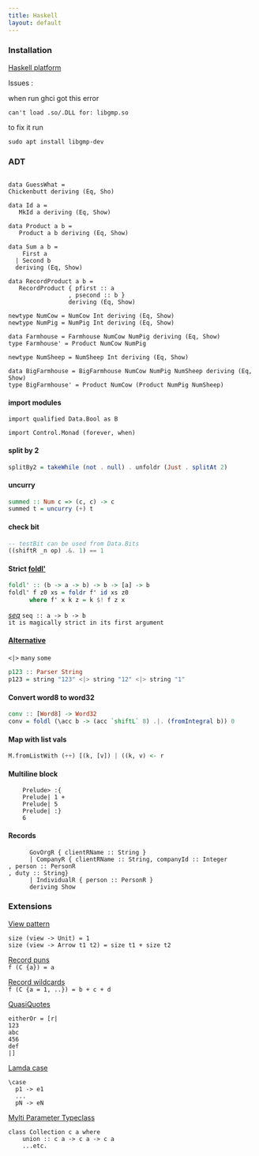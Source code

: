 ```yaml
---
title: Haskell
layout: default
---
```

### Installation
[Haskell platform]( https://www.haskell.org/platform/linux.html#linux-generic)

Issues : 

  when run ghci got this error
  ```
  can't load .so/.DLL for: libgmp.so  
  ```
  to fix it run
  
  ```
  sudo apt install libgmp-dev
  ```
### ADT

```

data GuessWhat = 
Chickenbutt deriving (Eq, Sho)

data Id a = 
   MkId a deriving (Eq, Show)

data Product a b =
   Product a b deriving (Eq, Show)

data Sum a b =
    First a 
  | Second b 
  deriving (Eq, Show)

data RecordProduct a b =
   RecordProduct { pfirst :: a
                 , psecond :: b }
                 deriving (Eq, Show)

newtype NumCow = NumCow Int deriving (Eq, Show)
newtype NumPig = NumPig Int deriving (Eq, Show)

data Farmhouse = Farmhouse NumCow NumPig deriving (Eq, Show)
type Farmhouse' = Product NumCow NumPig 

newtype NumSheep = NumSheep Int deriving (Eq, Show)

data BigFarmhouse = BigFarmhouse NumCow NumPig NumSheep deriving (Eq, Show)
type BigFarmhouse' = Product NumCow (Product NumPig NumSheep)

```
#### import modules

```haslell
import qualified Data.Bool as B

import Control.Monad (forever, when)
```
#### split by 2
```haskell 
splitBy2 = takeWhile (not . null) . unfoldr (Just . splitAt 2)
```
#### uncurry
```haskell
summed :: Num c => (c, c) -> c
summed t = uncurry (+) t
```
#### check bit 
```haskell
-- testBit can be used from Data.Bits
((shiftR _n op) .&. 1) == 1
```

#### Strict [foldl'](https://hackage.haskell.org/package/base-4.14.0.0/docs/Data-List.html#v:foldl-39-)
```haskell
foldl' :: (b -> a -> b) -> b -> [a] -> b
foldl' f z0 xs = foldr f' id xs z0
      where f' x k z = k $! f z x
```      
*[seq](https://wiki.haskell.org/Seq)* 
`seq :: a -> b -> b`  
`it is magically strict in its first argument` 

#### [Alternative](https://hackage.haskell.org/package/base-4.14.0.0/docs/Control-Applicative.html#g:2)
`<|>` `many` `some` 
```haskell
p123 :: Parser String
p123 = string "123" <|> string "12" <|> string "1"
```


#### Convert word8 to word32
```haskell
conv :: [Word8] -> Word32
conv = foldl (\acc b -> (acc `shiftL` 8) .|. (fromIntegral b)) 0
```
#### Map with list vals
```haskell
M.fromListWith (++) [(k, [v]) | ((k, v) <- r
```

#### Multiline block
```
    Prelude> :{ 
    Prelude| 1 + 
    Prelude| 5 
    Prelude| :} 
    6 

```

#### Records
```data ClientR = 
      GovOrgR { clientRName :: String }  
      | CompanyR { clientRName :: String, companyId :: Integer, person :: PersonR, duty :: String}
      | IndividualR { person :: PersonR } 
      deriving Show

```
### Extensions

[View pattern](https://downloads.haskell.org/~ghc/latest/docs/html/users_guide/exts/view_patterns.html)
```
size (view -> Unit) = 1
size (view -> Arrow t1 t2) = size t1 + size t2
```
[Record puns](https://downloads.haskell.org/~ghc/latest/docs/html/users_guide/exts/record_puns.html)   
`f (C {a}) = a`


[Record wildcards](https://downloads.haskell.org/~ghc/latest/docs/html/users_guide/exts/record_wildcards.html)   
 `f (C {a = 1, ..}) = b + c + d`  
 
[QuasiQuotes](https://wiki.haskell.org/Quasiquotation)
``` 
eitherOr = [r|
123
abc
456
def
|]
```
[Lamda case](https://downloads.haskell.org/~ghc/latest/docs/html/users_guide/exts/lambda_case.html?highlight=lambdacase)  
```
\case
  p1 -> e1
  ...
  pN -> eN
```

[Mylti Parameter Typeclass](https://downloads.haskell.org/~ghc/latest/docs/html/users_guide/exts/multi_param_type_classes.html)
```
class Collection c a where
    union :: c a -> c a -> c a
    ...etc.
```


